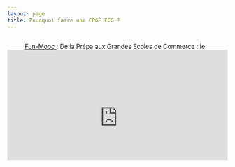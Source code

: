```yaml
---
layout: page
title: Pourquoi faire une CPGE ECG ?
---
```



<div style="position:relative;padding-bottom:56.25%;height:0;overflow:hidden;">
  <figure><iframe style="width:100%;height:110%;position:absolute;left:0px;top:30px;overflow:hidden" frameborder="0" type="text/html" src="https://www.dailymotion.com/embed/video/x6vp1pu" width="100%" height="100%" allowfullscreen> </iframe>
    <figcaption> <a href="https://www.fun-mooc.fr/courses/course-v1:cpge-economiques+153001+session01/about"> Fun-Mooc </a> : De la Prépa aux Grandes Ecoles de Commerce : le bon parcours pour moi ?</figcaption>
   </figure> 
</div>

